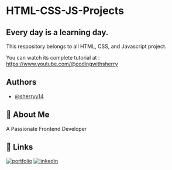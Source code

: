 
# HTML-CSS-JS-Projects

## Every day is a learning day.

This respository belongs to all HTML, CSS, and Javascript project.

You can watch its complete tutorial at : https://www.youtube.com/@codingwithsherry 


## Authors

- [@sherryy14](https://github.com/sherryy14)


## 🚀 About Me
A Passionate Frontend Developer


## 🔗 Links
[![portfolio](https://img.shields.io/badge/my_portfolio-000?style=for-the-badge&logo=ko-fi&logoColor=white)](https://katherineoelsner.com/)
[![linkedin](https://img.shields.io/badge/linkedin-0A66C2?style=for-the-badge&logo=linkedin&logoColor=white)](https://www.linkedin.com/in/muhammad-shahryar14/)


